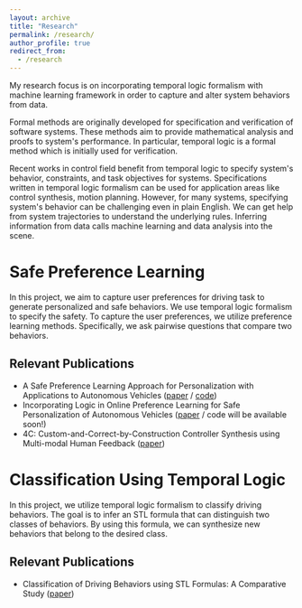 ```yaml
---
layout: archive
title: "Research"
permalink: /research/
author_profile: true
redirect_from:
  - /research
---
```


My research focus is on incorporating temporal logic formalism with machine learning framework in order to capture and alter system behaviors from data.

Formal methods are originally developed for specification and verification of software systems. These methods aim to provide mathematical analysis and proofs to system's performance. In particular, temporal logic is a formal method which is initially used for verification. 

Recent works in control field benefit from temporal logic to specify system's behavior, constraints, and task objectives for systems. Specifications written in temporal logic formalism can be used for application areas like control synthesis, motion planning. However, for many systems, specifying system's behavior can be challenging even in plain English. We can get help from system trajectories to understand the underlying rules. Inferring information from data calls machine learning and data analysis into the scene. 


# Safe Preference Learning

In this project, we aim to capture user preferences for driving task to generate personalized and safe behaviors. We use temporal logic formalism to specify the safety. To capture the user preferences, we utilize preference learning methods. Specifically, we ask pairwise questions that compare two behaviors.

## Relevant Publications
- A Safe Preference Learning Approach for Personalization with Applications to Autonomous Vehicles
 ([paper](https://ieeexplore.ieee.org/abstract/document/10465615) / [code](https://github.com/ruyakrgl/SPL-WSTL.git))
- Incorporating Logic in Online Preference Learning for Safe Personalization of Autonomous Vehicles
  ([paper](https://dl.acm.org/doi/abs/10.1145/3641513.3650129) / code will be available soon!)
- 4C: Custom-and-Correct-by-Construction Controller Synthesis using Multi-modal Human Feedback
  ([paper](https://deepblue.lib.umich.edu/handle/2027.42/195259))

# Classification Using Temporal Logic

In this project, we utilize temporal logic formalism to classify driving behaviors. The goal is to infer an STL formula that can distinguish two classes of behaviors. By using this formula, we can synthesize new behaviors that belong to the desired class.

## Relevant Publications
- Classification of Driving Behaviors using STL Formulas: A Comparative Study ([paper](https://doi.org/10.1007/978-3-031-15839-1_9))
